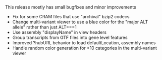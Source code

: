 This release mostly has small bugfixes and minor improvements

- Fix for some CRAM files that use "archival" bzip2 codecs
- Change multi-variant viewer to use a blue color for the "major ALT allele"
  rather than just ALT===1
- Use assembly "displayName" in view headers
- Group transcripts from GTF files into gene level features
- Improved ?hubURL behavior to load defaultLocation, assembly names
- Handle random color generation for >10 categories in the multi-variant viewer
